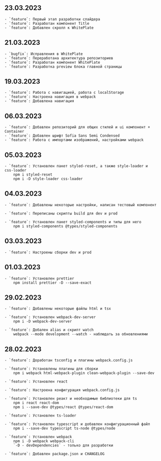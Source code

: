 ## 23.03.2023

    - `feature`: Первый этап разработки слайдера
    - `feature`: Разработан компонент Title
    - `feature`: Добавлен скролл к WhitePlate

## 21.03.2023

    - `bugfix`: Исправления в WhitePlate
    - `feature`: Переработана архитектура репозиториев
    - `feature`: Разработан компонент WhitePlate
    - `feature`: Разработка preview блока главной страницы

## 19.03.2023

    - `feature`: Работа с навигацией, работа с localStorage
    - `feature`: Настроена навигация в webpack
    - `feature`: Добавлена навигация

## 06.03.2023

    - `feature`: Добавлен репозиторий для общих стилей и ui компонент + Container
    - `feature`: Добавлен шрифт Sofia Sans Semi Condensed
    - `feature`: Работа с импортами изображений, настройками webpack

## 05.03.2023

    - `feature`: Установлен пакет styled-reset, а также style-loader и css-loader
        npm i styled-reset
        npm i -D style-loader css-loader

## 04.03.2023

    - `feature`: Добавлены некоторые настройки, написан тестовый компонент

    - `feature`: Переписаны скрипты build для dev и prod

    - `feature`: Установлен пакет styled-components и типы для него
        npm i styled-components @types/styled-components

## 03.03.2023

    - `feature`: Настроены сборки dev и prod

## 01.03.2023

    - `feature`: Установлен prettier
        npm install prettier -D --save-exact

## 29.02.2023

    - `feature`: Добавлены некоторые файлы html и tsx

    - `feature`: Установлен webpack-dev-server
        npm i -D webpack-dev-server

    - `feature`: Добален alias и скрипт watch
        webpack --mode development --watch - наблюдать за обновлениями

## 28.02.2023

    - `feature`: Доработан tsconfig и плагины webpack.config.js

    - `feature`: Установлены плагины для сборки
        npm i webpack html-webpack-plugin clean-webpack-plugin --save-dev

    - `feature`: Установлен react

    - `feature`: Настроена конфигурация webpack.config.js

    - `feature`: Установлен реакт и необходимые библиотеки для ts
        npm i react react-dom
        npm i --save-dev @types/react @types/react-dom

    - `feature`: Установлен ts-loader

    - `feature`: Установлен typescript и добавлен конфигурационный файл
        npm i --save-dev typescript ts-node @types/node

    - `feature`: Установлен webpack
        npm i -D webpack webpack-cli
        `-D - devDependencies` - только для разработки

    - `feature`: Добавлен package.json и CHANGELOG
